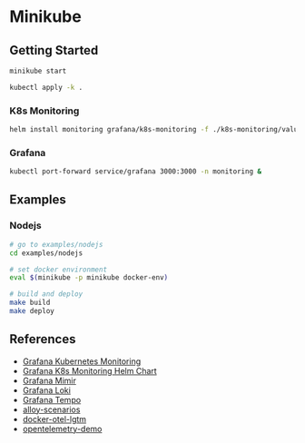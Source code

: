 # Minikube

## Getting Started

```bash
minikube start

kubectl apply -k .
```

### K8s Monitoring

```bash
helm install monitoring grafana/k8s-monitoring -f ./k8s-monitoring/values-podlogs.yaml -n monitoring
```

### Grafana

```bash
kubectl port-forward service/grafana 3000:3000 -n monitoring &
```

## Examples

### Nodejs

```bash
# go to examples/nodejs
cd examples/nodejs

# set docker environment
eval $(minikube -p minikube docker-env)

# build and deploy
make build
make deploy
```

## References

- [Grafana Kubernetes Monitoring](https://grafana.com/docs/grafana-cloud/monitor-infrastructure/kubernetes-monitoring/)
- [Grafana K8s Monitoring Helm Chart](https://github.com/grafana/k8s-monitoring-helm)
- [Grafana Mimir](https://grafana.com/docs/mimir/latest/)
- [Grafana Loki](https://grafana.com/docs/loki/latest/)
- [Grafana Tempo](https://grafana.com/docs/tempo/latest/)
- [alloy-scenarios](https://github.com/grafana/alloy-scenarios)
- [docker-otel-lgtm](https://github.com/grafana/docker-otel-lgtm)
- [opentelemetry-demo](https://github.com/open-telemetry/opentelemetry-demo)